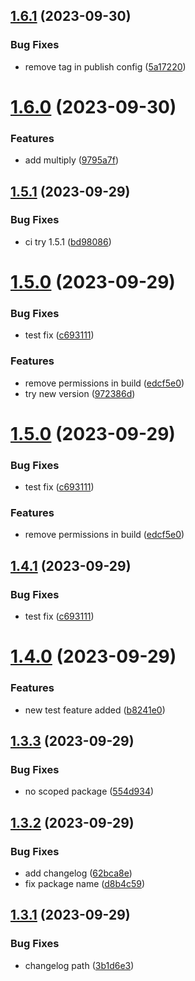 ## [1.6.1](https://github.com/manu-bujes/vite-vanilla-ts-lib-starter/compare/v1.6.0...v1.6.1) (2023-09-30)


### Bug Fixes

* remove tag in publish config ([5a17220](https://github.com/manu-bujes/vite-vanilla-ts-lib-starter/commit/5a172204c15491aa7dcc4d892e13969e06d1213e))

# [1.6.0](https://github.com/manu-bujes/vite-vanilla-ts-lib-starter/compare/v1.5.1...v1.6.0) (2023-09-30)

### Features

- add multiply ([9795a7f](https://github.com/manu-bujes/vite-vanilla-ts-lib-starter/commit/9795a7f661be23a7ecf4bbad005e353d7aca5b50))

## [1.5.1](https://github.com/manu-bujes/vite-vanilla-ts-lib-starter/compare/v1.5.0...v1.5.1) (2023-09-29)

### Bug Fixes

- ci try 1.5.1 ([bd98086](https://github.com/manu-bujes/vite-vanilla-ts-lib-starter/commit/bd98086b359b5e17df1fb6b14e9e0504a1865dc7))

# [1.5.0](https://github.com/manu-bujes/vite-vanilla-ts-lib-starter/compare/v1.4.0...v1.5.0) (2023-09-29)

### Bug Fixes

- test fix ([c693111](https://github.com/manu-bujes/vite-vanilla-ts-lib-starter/commit/c693111f64d0408f45737c2caa8b53cf460aec89))

### Features

- remove permissions in build ([edcf5e0](https://github.com/manu-bujes/vite-vanilla-ts-lib-starter/commit/edcf5e02bce6ee9f980513e90d2c5590c4cd403f))
- try new version ([972386d](https://github.com/manu-bujes/vite-vanilla-ts-lib-starter/commit/972386d8469601fb6b71c4c793257cb74c6b3486))

# [1.5.0](https://github.com/manu-bujes/vite-vanilla-ts-lib-starter/compare/v1.4.0...v1.5.0) (2023-09-29)

### Bug Fixes

- test fix ([c693111](https://github.com/manu-bujes/vite-vanilla-ts-lib-starter/commit/c693111f64d0408f45737c2caa8b53cf460aec89))

### Features

- remove permissions in build ([edcf5e0](https://github.com/manu-bujes/vite-vanilla-ts-lib-starter/commit/edcf5e02bce6ee9f980513e90d2c5590c4cd403f))

## [1.4.1](https://github.com/manu-bujes/vite-vanilla-ts-lib-starter/compare/v1.4.0...v1.4.1) (2023-09-29)

### Bug Fixes

- test fix ([c693111](https://github.com/manu-bujes/vite-vanilla-ts-lib-starter/commit/c693111f64d0408f45737c2caa8b53cf460aec89))

# [1.4.0](https://github.com/manu-bujes/vite-vanilla-ts-lib-starter/compare/v1.3.3...v1.4.0) (2023-09-29)

### Features

- new test feature added ([b8241e0](https://github.com/manu-bujes/vite-vanilla-ts-lib-starter/commit/b8241e08635f7cef8bfa90cbee761a03b39f5f1d))

## [1.3.3](https://github.com/manu-bujes/vite-vanilla-ts-lib-starter/compare/v1.3.2...v1.3.3) (2023-09-29)

### Bug Fixes

- no scoped package ([554d934](https://github.com/manu-bujes/vite-vanilla-ts-lib-starter/commit/554d934609e549e81905f3cd7a2a4dc5cdc41e0b))

## [1.3.2](https://github.com/manu-bujes/vite-vanilla-ts-lib-starter/compare/v1.3.1...v1.3.2) (2023-09-29)

### Bug Fixes

- add changelog ([62bca8e](https://github.com/manu-bujes/vite-vanilla-ts-lib-starter/commit/62bca8e2919d3ebf71ac83162adc13c07af728ea))
- fix package name ([d8b4c59](https://github.com/manu-bujes/vite-vanilla-ts-lib-starter/commit/d8b4c59e6022da18d9006aeec48f9f73508bf772))

## [1.3.1](https://github.com/manu-bujes/vite-vanilla-ts-lib-starter/compare/v1.3.0...v1.3.1) (2023-09-29)

### Bug Fixes

- changelog path ([3b1d6e3](https://github.com/manu-bujes/vite-vanilla-ts-lib-starter/commit/3b1d6e3e28b36087acd7e84e03485675e1e2a85b))
